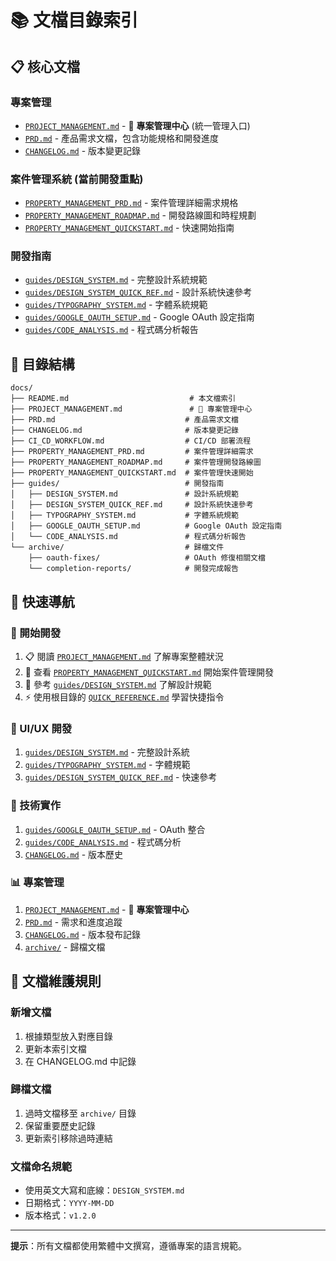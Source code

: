 # 📚 文檔目錄索引

## 📋 核心文檔

### 專案管理
- [`PROJECT_MANAGEMENT.md`](PROJECT_MANAGEMENT.md) - 🎯 **專案管理中心** (統一管理入口)
- [`PRD.md`](PRD.md) - 產品需求文檔，包含功能規格和開發進度
- [`CHANGELOG.md`](CHANGELOG.md) - 版本變更記錄

### 案件管理系統 (當前開發重點)
- [`PROPERTY_MANAGEMENT_PRD.md`](PROPERTY_MANAGEMENT_PRD.md) - 案件管理詳細需求規格
- [`PROPERTY_MANAGEMENT_ROADMAP.md`](PROPERTY_MANAGEMENT_ROADMAP.md) - 開發路線圖和時程規劃
- [`PROPERTY_MANAGEMENT_QUICKSTART.md`](PROPERTY_MANAGEMENT_QUICKSTART.md) - 快速開始指南

### 開發指南
- [`guides/DESIGN_SYSTEM.md`](guides/DESIGN_SYSTEM.md) - 完整設計系統規範
- [`guides/DESIGN_SYSTEM_QUICK_REF.md`](guides/DESIGN_SYSTEM_QUICK_REF.md) - 設計系統快速參考
- [`guides/TYPOGRAPHY_SYSTEM.md`](guides/TYPOGRAPHY_SYSTEM.md) - 字體系統規範
- [`guides/GOOGLE_OAUTH_SETUP.md`](guides/GOOGLE_OAUTH_SETUP.md) - Google OAuth 設定指南
- [`guides/CODE_ANALYSIS.md`](guides/CODE_ANALYSIS.md) - 程式碼分析報告

## 📁 目錄結構

```
docs/
├── README.md                           # 本文檔索引
├── PROJECT_MANAGEMENT.md               # 🎯 專案管理中心
├── PRD.md                             # 產品需求文檔
├── CHANGELOG.md                       # 版本變更記錄
├── CI_CD_WORKFLOW.md                  # CI/CD 部署流程
├── PROPERTY_MANAGEMENT_PRD.md         # 案件管理詳細需求
├── PROPERTY_MANAGEMENT_ROADMAP.md     # 案件管理開發路線圖
├── PROPERTY_MANAGEMENT_QUICKSTART.md  # 案件管理快速開始
├── guides/                            # 開發指南
│   ├── DESIGN_SYSTEM.md               # 設計系統規範
│   ├── DESIGN_SYSTEM_QUICK_REF.md     # 設計系統快速參考
│   ├── TYPOGRAPHY_SYSTEM.md           # 字體系統規範
│   ├── GOOGLE_OAUTH_SETUP.md          # Google OAuth 設定指南
│   └── CODE_ANALYSIS.md               # 程式碼分析報告
└── archive/                           # 歸檔文件
    ├── oauth-fixes/                   # OAuth 修復相關文檔
    └── completion-reports/            # 開發完成報告
```

## 🎯 快速導航

### 🚀 開始開發
1. 📋 閱讀 [`PROJECT_MANAGEMENT.md`](PROJECT_MANAGEMENT.md) 了解專案整體狀況
2. 🎯 查看 [`PROPERTY_MANAGEMENT_QUICKSTART.md`](PROPERTY_MANAGEMENT_QUICKSTART.md) 開始案件管理開發
3. 🎨 參考 [`guides/DESIGN_SYSTEM.md`](guides/DESIGN_SYSTEM.md) 了解設計規範
4. ⚡ 使用根目錄的 [`QUICK_REFERENCE.md`](../QUICK_REFERENCE.md) 學習快捷指令

### 🎨 UI/UX 開發
1. [`guides/DESIGN_SYSTEM.md`](guides/DESIGN_SYSTEM.md) - 完整設計系統
2. [`guides/TYPOGRAPHY_SYSTEM.md`](guides/TYPOGRAPHY_SYSTEM.md) - 字體規範
3. [`guides/DESIGN_SYSTEM_QUICK_REF.md`](guides/DESIGN_SYSTEM_QUICK_REF.md) - 快速參考

### 🔧 技術實作
1. [`guides/GOOGLE_OAUTH_SETUP.md`](guides/GOOGLE_OAUTH_SETUP.md) - OAuth 整合
2. [`guides/CODE_ANALYSIS.md`](guides/CODE_ANALYSIS.md) - 程式碼分析
3. [`CHANGELOG.md`](CHANGELOG.md) - 版本歷史

### 📊 專案管理
1. [`PROJECT_MANAGEMENT.md`](PROJECT_MANAGEMENT.md) - 🎯 **專案管理中心**
2. [`PRD.md`](PRD.md) - 需求和進度追蹤
3. [`CHANGELOG.md`](CHANGELOG.md) - 版本發布記錄
4. [`archive/`](archive/) - 歸檔文檔

## 📝 文檔維護規則

### 新增文檔
1. 根據類型放入對應目錄
2. 更新本索引文檔
3. 在 CHANGELOG.md 中記錄

### 歸檔文檔
1. 過時文檔移至 `archive/` 目錄
2. 保留重要歷史記錄
3. 更新索引移除過時連結

### 文檔命名規範
- 使用英文大寫和底線：`DESIGN_SYSTEM.md`
- 日期格式：`YYYY-MM-DD`
- 版本格式：`v1.2.0`

---

**提示**：所有文檔都使用繁體中文撰寫，遵循專案的語言規範。 